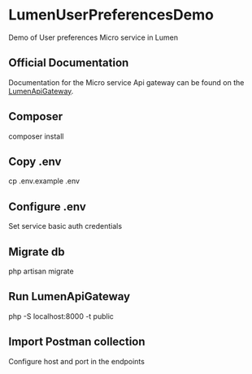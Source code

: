 # LumenUserPreferencesDemo 

Demo of User preferences Micro service in Lumen

## Official Documentation

Documentation for the Micro service Api gateway can be found on the [LumenApiGateway](https://github.com/Dipenduroy/LumenApiGateway).

## Composer

composer install

## Copy .env

cp .env.example .env

## Configure .env

Set service basic auth credentials

## Migrate db

php artisan migrate

## Run LumenApiGateway

php -S localhost:8000 -t public

## Import Postman collection

Configure host and port in the endpoints



